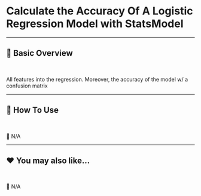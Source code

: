 # Calculate the Accuracy Of A Logistic Regression Model with StatsModel


***
## 📘 Basic Overview


<br>

All features into the regression. 
Moreover, the accuracy of the model w/ a confusion matrix

***
## 🚀 How To Use

<br>

🚫 N/A


***
## ❤️ You may also like...

<br>

🚫 N/A
